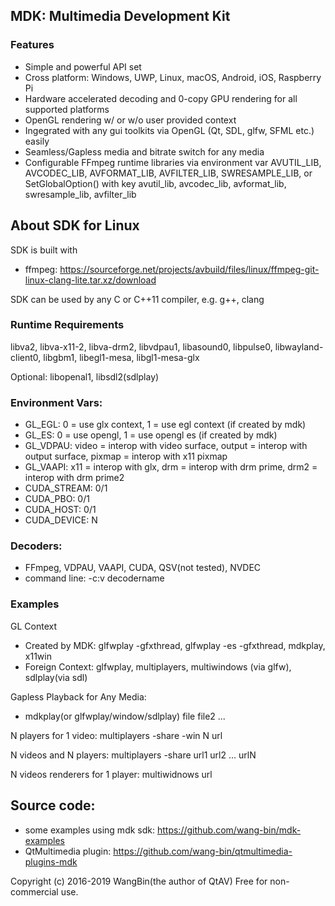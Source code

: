 ## MDK: Multimedia Development Kit

### Features
- Simple and powerful API set
- Cross platform: Windows, UWP, Linux, macOS, Android, iOS, Raspberry Pi
- Hardware accelerated decoding and 0-copy GPU rendering for all supported platforms
- OpenGL rendering w/ or w/o user provided context
- Ingegrated with any gui toolkits via OpenGL (Qt, SDL, glfw, SFML etc.) easily
- Seamless/Gapless media and bitrate switch for any media
- Configurable FFmpeg runtime libraries via environment var AVUTIL_LIB, AVCODEC_LIB, AVFORMAT_LIB, AVFILTER_LIB, SWRESAMPLE_LIB, or SetGlobalOption() with key avutil_lib, avcodec_lib, avformat_lib, swresample_lib, avfilter_lib 


## About SDK for Linux
SDK is built with
- ffmpeg: https://sourceforge.net/projects/avbuild/files/linux/ffmpeg-git-linux-clang-lite.tar.xz/download

SDK can be used by any C or C++11 compiler, e.g. g++, clang

### Runtime Requirements
libva2, libva-x11-2, libva-drm2, libvdpau1, libasound0, libpulse0, libwayland-client0, libgbm1, libegl1-mesa, libgl1-mesa-glx

Optional: libopenal1, libsdl2(sdlplay)

### Environment Vars:
- GL_EGL: 0 = use glx context, 1 = use egl context (if created by mdk)
- GL_ES: 0 = use opengl, 1 = use opengl es (if created by mdk)
- GL_VDPAU: video = interop with video surface, output = interop with output surface, pixmap = interop with x11 pixmap
- GL_VAAPI: x11 = interop with glx, drm = interop with drm prime, drm2 = interop with drm prime2
- CUDA_STREAM: 0/1
- CUDA_PBO: 0/1
- CUDA_HOST: 0/1
- CUDA_DEVICE: N

### Decoders:
- FFmpeg, VDPAU, VAAPI, CUDA, QSV(not tested), NVDEC
- command line: -c:v decodername

### Examples
GL Context
- Created by MDK: glfwplay -gfxthread, glfwplay -es -gfxthread, mdkplay, x11win
- Foreign Context: glfwplay, multiplayers, multiwindows (via glfw), sdlplay(via sdl)

Gapless Playback for Any Media:
- mdkplay(or glfwplay/window/sdlplay) file file2 ...

N players for 1 video: multiplayers -share -win N url

N videos and N players: multiplayers -share url1 url2 ... urlN

N videos renderers for 1 player: multiwidnows url


## Source code:
- some examples using mdk sdk: https://github.com/wang-bin/mdk-examples
- QtMultimedia plugin: https://github.com/wang-bin/qtmultimedia-plugins-mdk

Copyright (c) 2016-2019 WangBin(the author of QtAV) <wbsecg1 at gmail.com>
Free for non-commercial use.
